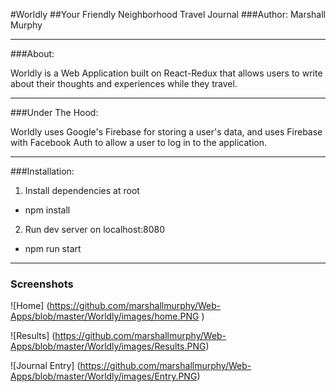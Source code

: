 #Worldly
##Your Friendly Neighborhood Travel Journal
###Author: Marshall Murphy

---

###About:

Worldly is a Web Application built on React-Redux that allows users to write about their thoughts and experiences while they travel.

---

###Under The Hood:

Worldly uses Google's Firebase for storing a user's data, and uses Firebase with Facebook Auth to allow a user to log in to the application.

---

###Installation:
1. Install dependencies at root
  * npm install

2. Run dev server on localhost:8080
  * npm run start

---

### Screenshots

![Home]
(https://github.com/marshallmurphy/Web-Apps/blob/master/Worldly/images/home.PNG
)

![Results]
(https://github.com/marshallmurphy/Web-Apps/blob/master/Worldly/images/Results.PNG)

![Journal Entry]
(https://github.com/marshallmurphy/Web-Apps/blob/master/Worldly/images/Entry.PNG)
